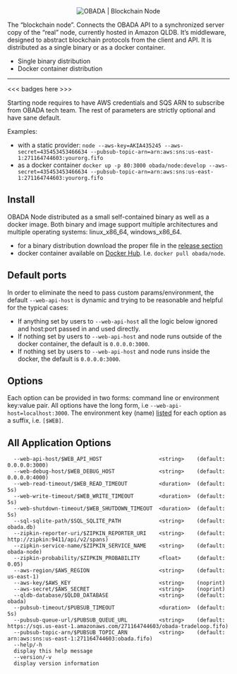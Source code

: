 <div align="center">
  <img class="logo" src="link to logo" alt="OBADA | Blockchain Node"/>
</div>

The “blockchain node”. Connects the OBADA API to a synchronized server copy of the “real” node, currently hosted in Amazon QLDB. It’s middleware, designed to abstract blockchain protocols from the client and API. It is distributed as a single binary or as a docker container.

- Single binary distribution
- Docker container distribution
---

<<< badges here >>>

Starting node requires to have AWS credentials and SQS ARN to subscribe from OBADA tech team. The rest of parameters are strictly optional and have sane default.

Examples:

- with a static provider: `node --aws-key=AKIA435245 --aws-secret=435453453466634 --pubsub-topic-arn=arn:aws:sns:us-east-1:271164744603:yourorg.fifo`
- as a docker container `docker up -p 80:3000 obada/node:develop --aws-secret=435453453466634 --pubsub-topic-arn=arn:aws:sns:us-east-1:271164744603:yourorg.fifo`

## Install

OBADA Node distributed as a small self-contained binary as well as a docker image. Both binary and image support multiple architectures and multiple operating systems: linux_x86_64, windows_x86_64.

- for a binary distribution download the proper file in the [release section](https://github.com/obada-foundation/node/releases)
- docker container available on [Docker Hub](https://hub.docker.com/r/obada/node). I.e. `docker pull obada/node`.

## Default ports

In order to eliminate the need to pass custom params/environment, the default `--web-api-host` is dynamic and trying to be reasonable and helpful for the typical cases:

- If anything set by users to `--web-api-host` all the logic below ignored and host:port passed in and used directly.
- If nothing set by users to `--web-api-host` and node runs outside of the docker container, the default is `0.0.0.0:3000`.
- If nothing set by users to `--web-api-host` and node runs inside the docker, the default is `0.0.0.0:3000`.

## Options

Each option can be provided in two forms: command line or environment key:value pair. All options have the long form, i.e `--web-api-host=localhost:3000`. The environment key (name) [listed](#all-application-options) for each option as a suffix, i.e. `[$WEB]`.

## All Application Options

```
  --web-api-host/$WEB_API_HOST                  <string>    (default: 0.0.0.0:3000)
  --web-debug-host/$WEB_DEBUG_HOST              <string>    (default: 0.0.0.0:4000)
  --web-read-timeout/$WEB_READ_TIMEOUT          <duration>  (default: 5s)
  --web-write-timeout/$WEB_WRITE_TIMEOUT        <duration>  (default: 5s)
  --web-shutdown-timeout/$WEB_SHUTDOWN_TIMEOUT  <duration>  (default: 5s)
  --sql-sqlite-path/$SQL_SQLITE_PATH            <string>    (default: obada.db)
  --zipkin-reporter-uri/$ZIPKIN_REPORTER_URI    <string>    (default: http://zipkin:9411/api/v2/spans)
  --zipkin-service-name/$ZIPKIN_SERVICE_NAME    <string>    (default: obada-node)
  --zipkin-probability/$ZIPKIN_PROBABILITY      <float>     (default: 0.05)
  --aws-region/$AWS_REGION                      <string>    (default: us-east-1)
  --aws-key/$AWS_KEY                            <string>    (noprint)
  --aws-secret/$AWS_SECRET                      <string>    (noprint)
  --qldb-database/$QLDB_DATABASE                <string>    (default: obada)
  --pubsub-timeout/$PUBSUB_TIMEOUT              <duration>  (default: 5s)
  --pubsub-queue-url/$PUBSUB_QUEUE_URL          <string>    (default: https://sqs.us-east-1.amazonaws.com/271164744603/obada-tradeloop.fifo)
  --pubsub-topic-arn/$PUBSUB_TOPIC_ARN          <string>    (default: arn:aws:sns:us-east-1:271164744603:obada.fifo)
  --help/-h                                     
  display this help message
  --version/-v  
  display version information
```